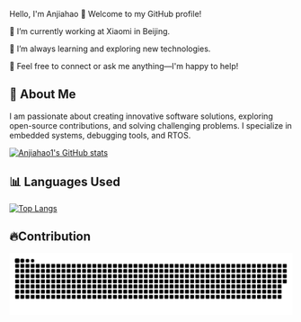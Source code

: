Hello, I'm Anjiahao 👋
Welcome to my GitHub profile!

🔭 I’m currently working at Xiaomi in Beijing.

🌱 I’m always learning and exploring new technologies.

💬 Feel free to connect or ask me anything—I'm happy to help!

## 🌟 About Me

I am passionate about creating innovative software solutions, exploring open-source contributions, and solving challenging problems. I specialize in embedded systems, debugging tools, and RTOS.

[![Anjiahao1's GitHub stats](https://github-readme-stats.vercel.app/api?username=anjiahao1&show_icons=true&include_all_commits=true)](https://github.com/anuraghazra/github-readme-stats)

## 📊 Languages Used

[![Top Langs](https://github-readme-stats.vercel.app/api/top-langs/?username=anjiahao1&layout=compact&theme=radical)](https://github.com/anuraghazra/github-readme-stats)

## 🔥Contribution

<picture>
  <source media="(prefers-color-scheme: dark)" srcset="https://raw.githubusercontent.com/anjiahao1/anjiahao1/output/github-contribution-grid-snake-dark.svg">
  <source media="(prefers-color-scheme: light)" srcset="https://raw.githubusercontent.com/anjiahao1/anjiahao1/output/github-contribution-grid-snake.svg">
  <img alt="github contribution grid snake animation" src="https://raw.githubusercontent.com/anjiahao1/anjiahao1/output/github-contribution-grid-snake.svg">
</picture>

